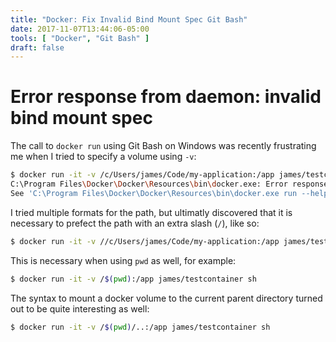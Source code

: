 ```yaml
---
title: "Docker: Fix Invalid Bind Mount Spec Git Bash"
date: 2017-11-07T13:44:06-05:00
tools: [ "Docker", "Git Bash" ]
draft: false
---
```

# Error response from daemon: invalid bind mount spec

The call to `docker run` using Git Bash on Windows was recently frustrating me when I tried to specify a volume using `-v`:

```bash
$ docker run -it -v /c/Users/james/Code/my-application:/app james/testcontainer sh
C:\Program Files\Docker\Docker\Resources\bin\docker.exe: Error response from daemon: invalid bind mount spec "/C/Users/james/Code/my-application;C:\\Program Files\\Git\\app": invalid volume specification: '/C/Users/james/Code/my-app;C:\Program Files\Git\app': invalid mount config for type "bind": invalid mount path: '\Program Files\Git\app' mount path must be absolute.
See 'C:\Program Files\Docker\Docker\Resources\bin\docker.exe run --help'.
```

I tried multiple formats for the path, but ultimatly discovered that it is necessary to prefect the path with an extra slash (`/`), like so:

```bash
$ docker run -it -v //c/Users/james/Code/my-application:/app james/testcontainer sh
```

This is necessary when using `pwd` as well, for example:

```bash
$ docker run -it -v /$(pwd):/app james/testcontainer sh
```

The syntax to mount a docker volume to the current parent directory turned out to be quite interesting as well: 

```bash
$ docker run -it -v /$(pwd)/..:/app james/testcontainer sh
```